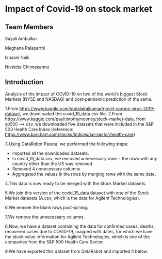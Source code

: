 # Impact of Covid-19 on stock market
## Team Members

Sayali Ambulkar

Meghana Palaparthi

Ishaani Naik

Niveidta Chinnakannu
## Introduction
Analysis of the impact of COVID-19 on two of the world’s biggest Stock Markets (NYSE and NASDAQ) and post-pandemic prediction of the same.

1.From https://www.kaggle.com/sudalairajkumar/novel-corona-virus-2019-dataset, we downloaded the covid_19_data.csv file.
2.From https://www.kaggle.com/paultimothymooney/stock-market-data, from sp500 --> csv, we downloaded five datasets that were included in the S&P 500 Health Care Index (reference: https://www.barchart.com/stocks/indices/sp-sector/health-care)

3.Using DataRobot Paxata, we performed the following steps:

* Imported all the downloaded datasets.
* In covid_19_data.csv, we removed unnecessary rows - the rows with any country other than the US was removed.
* Removed 4 unnecessary columns.
* Aggregated the values in the rows by merging rows with the same date.

4.This data is now ready to be merged with the Stock Market datasets.

5.We join this version of the covid_19_data dataset with one of the Stock Market datasets (A.csv, which is the data for Agilent Technologies).

6.We remove the blank rows post-joining.

7.We remove the unnecessary columns.

8.Now, we have a dataset containing the data for confirmed cases, deaths, recovered cases due to COVID-19, mapped with dates, for which we have the stock value information for Agilent Technologies, which is one of the companies from the S&P 500 Health Care Sector.

9.We have exported this dataset from DataRobot and imported it below.
